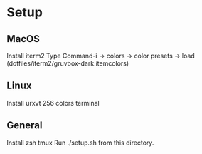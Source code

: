 # Setup

## MacOS
Install iterm2
Type Command-i -> colors -> color presets -> load (dotfiles/iterm2/gruvbox-dark.itemcolors)

## Linux
Install urxvt 256 colors terminal

## General
Install zsh tmux
Run ./setup.sh from this directory.
